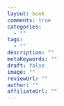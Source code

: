 ```yaml
---
layout: book
comments: true
categories:
  - ""
tags:
  - ""
description: ""
metaKeywords: ""
draft: false
image: ""
reviewUrl: ""
author: ""
affiliateUrl: ""
---
```

